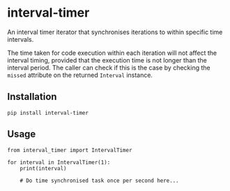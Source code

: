# interval-timer

An interval timer iterator that synchronises iterations to within specific time intervals.

The time taken for code execution within each iteration will not affect the interval timing, provided that the execution time is not longer than the interval period. The caller can check if this is the case by checking the `missed` attribute on the returned `Interval` instance.

## Installation

    pip install interval-timer

## Usage

    from interval_timer import IntervalTimer
    
    for interval in IntervalTimer(1):
        print(interval)
        
        # Do time synchronised task once per second here...
